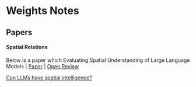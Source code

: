 # Weights Notes

## Papers
#### Spatial Relations
Below is a paper which 
Evaluating Spatial Understanding of Large Language Models | [Paper](https://arxiv.org/abs/2310.14540) | [Open Review](https://openreview.net/forum?id=xkiflfKCw3)

[Can LLMs have spatial intelligence?](https://www.waylonli.com/posts/category/articles/can-llm-have-spatial-intelligence/)

